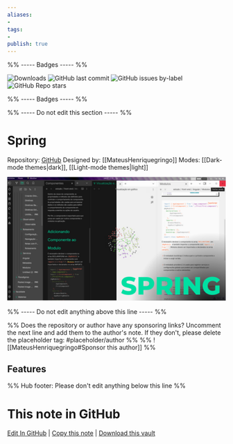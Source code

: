 ```yaml
---
aliases:
- 
tags: 
- 
publish: true
---
```


%% ----- Badges ----- %%

![Downloads](https://img.shields.io/badge/downloads-2154-573E7A?style=for-the-badge&logo=)
![GitHub last commit](https://img.shields.io/github/last-commit/MateusHenriquegringo/spring-theme-obsidian?color=573E7A&label=last%20update&logo=github&style=for-the-badge)
![GitHub issues by-label](https://img.shields.io/github/issues/MateusHenriquegringo/spring-theme-obsidian/help%20wanted?color=573E7A&logo=github&style=for-the-badge) 
![GitHub Repo stars](https://img.shields.io/github/stars/MateusHenriquegringo/spring-theme-obsidian?color=573E7A&logo=github&style=for-the-badge)

%% ----- Badges ----- %%

%% ----- Do not edit this section ----- %%

# Spring

Repository: [GitHub](https://github.com/MateusHenriquegringo/spring-theme-obsidian)
Designed by: [[MateusHenriquegringo]]
Modes: [[Dark-mode themes|dark]], [[Light-mode themes|light]]



![screenshot](https://github.com/MateusHenriquegringo/spring-theme-obsidian/raw/HEAD/SPRING.png)

%% ----- Do not edit anything above this line ----- %% 

%% Does the repository or author have any sponsoring links? Uncomment the next line and add them to the author's note. If they don't, please delete the placeholder tag: #placeholder/author %%
%% ![[MateusHenriquegringo#Sponsor this author]] %%


## Features



%% Hub footer: Please don't edit anything below this line %%

# This note in GitHub

<span class="git-footer">[Edit In GitHub](https://github.dev/obsidian-community/obsidian-hub/blob/main/02%20-%20Community%20Expansions/02.05%20All%20Community%20Expansions/Themes/Spring.md "git-hub-edit-note") | [Copy this note](https://raw.githubusercontent.com/obsidian-community/obsidian-hub/main/02%20-%20Community%20Expansions/02.05%20All%20Community%20Expansions/Themes/Spring.md "git-hub-copy-note") | [Download this vault](https://github.com/obsidian-community/obsidian-hub/archive/refs/heads/main.zip "git-hub-download-vault") </span>
